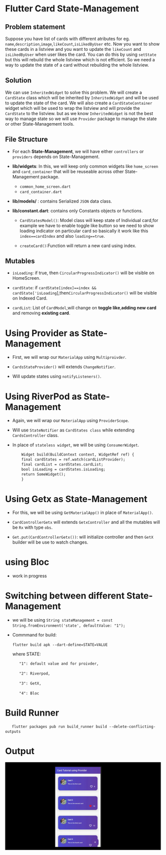 # Flutter Card State-Management

## Problem statement

Suppose you have list of cards with different atributes for eg. `name`,`description`,`image`,`likeCount`,`isLikedByUser` etc. Now you want to show these cards in a listview and you want to update the `likeCount` and `isLikedByUser` when user likes the card. You can do this by using `setState` but this will rebuild the whole listview which is not efficient. So we need a way to update the state of a card without rebuilding the whole listview.

## Solution

We can use `InheritedWidget` to solve this problem. We will create a `CardState` class which will be inherited by `InheritedWidget` and will be used to update the state of the card. We will also create a `CardStateContainer` widget which will be used to wrap the listview and will provide the `CardState` to the listview. but as we know `InheritedWidget` is not the best way to manage state so we will use `Provider` package to manage the state or other State-Management tools.

## File Structure

- For each **State-Management**, we will have either `controllers` or `providers` depends on State-Management.

- **lib/widgets**: In this, we will keep only common widgets like `home_screen` and `card_container` that will be reuseable across other State-Management package.
    - `common_home_screen.dart`
    - `card_container.dart`

- **lib/models/** : contains Serialized `JSON` data class.

- **lib/constant.dart**: contains only Constants objects or functions.

    - `CardStatesModel()`: Model class will keep state of Individual card,for example we have to enable toggle like button so we need to show loading indicator on particular card so basically it work  like this `index==cardIndex` and also `loading==true`.

    - `createCard()`:Function will return a new card using index.


## Mutables

- `isLoading`: if true, then `CircularProgressIndicator()` will be visible on HomeScreen.

- `cardState`: if `cardState[index]==index && cardState['isLoading`],then`CircularProgressIndicator()` will be visible on Indexed Card.

- `cardList`: List of `CardModel`,will change on **toggle like**,**adding new card** and removing **existing card**.



# Using Provider as State-Management

- First, we will wrap our `MaterialApp` using `Multiproivder`.

- `CardsStateProvider()` will extends `ChangeNotifier`.

- Will update states using `notifyListeners()`.


# Using RiverPod as State-Management

- Again, we will wrap our `MaterialApp` using `ProviderScope`.

- Will use `StateNotifier` as `CardStates class` while extending `CardsController` class.

- In place of `stateless widget`, we will be using `ConsumerWidget`.

    ``` 
        Widget build(BuildContext context, WidgetRef ref) {
        final cardStates = ref.watch(cardListProvider);
        final cardList = cardStates.cardList;
        bool isLoading = cardStates.isLoading;
        return SomeWidget();
        }
    ```


# Using Getx as State-Management

- For this, we will be using `GetMaterialApp()` in place of `MaterialApp()`.

- `CardControllerGetx` will extends `GetxController` and all the mutables will be `Rx` with type `obs`.

- `Get.put(CardControllerGetx())`: will initialize controller and then `GetX` builder will be use to watch changes.

# using Bloc 

- work in progress


# Switching between different State-Management

- we will be using ```String stateManagement =
      const String.fromEnvironment('state', defaultValue: "1");```
      
- Commmand for build:

  ` flutter build apk --dart-define=STATE=VALUE ` 
    
    where STATE:

         "1": default value and for proivder,

         "2": Riverpod,
  
         "3": GetX,
        
         "4": Bloc

# Build Runner

```
   flutter packages pub run build_runner build --delete-conflicting-outputs
```


# Output

![gif](./output.gif)